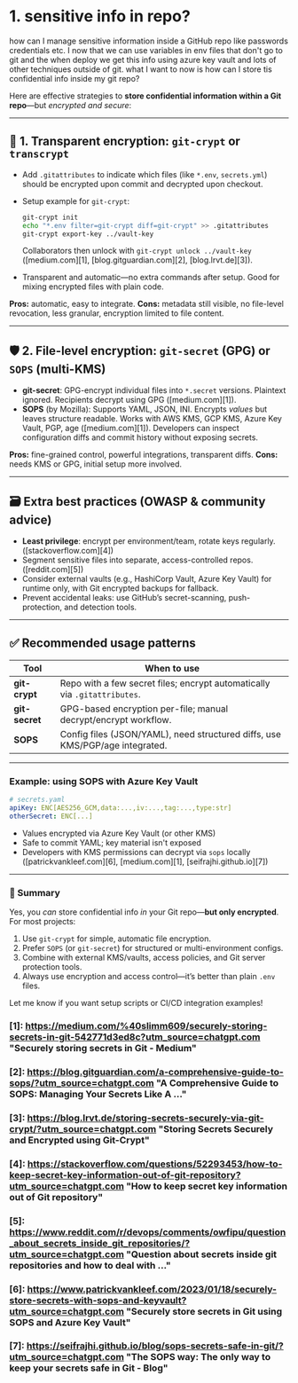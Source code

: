 # 1. sensitive info in repo?

how can I manage sensitive information inside a GitHub repo like passwords credentials etc.
I now that we can use variables in env files that don't go to git and the when 
deploy we get this info using azure key vault and lots of other techniques outside of git.
what I want to now is how can I store tis confidential info inside my git repo?


Here are effective strategies to **store confidential information within a Git repo**—but *encrypted and secure*:

---

## 🔐 1. Transparent encryption: `git-crypt` or `transcrypt`

* Add `.gitattributes` to indicate which files (like `*.env`, `secrets.yml`) should be encrypted upon commit and decrypted upon checkout.
* Setup example for `git-crypt`:

  ```bash
  git-crypt init
  echo "*.env filter=git-crypt diff=git-crypt" >> .gitattributes
  git-crypt export-key ../vault-key
  ```

  Collaborators then unlock with `git-crypt unlock ../vault-key` ([medium.com][1], [blog.gitguardian.com][2], [blog.lrvt.de][3]).
* Transparent and automatic—no extra commands after setup. Good for mixing encrypted files with plain code.&#x20;

**Pros:** automatic, easy to integrate.
**Cons:** metadata still visible, no file-level revocation, less granular, encryption limited to file content.&#x20;

---

## 🛡 2. File-level encryption: `git-secret` (GPG) or `SOPS` (multi-KMS)

* **git-secret**: GPG-encrypt individual files into `*.secret` versions. Plaintext ignored. Recipients decrypt using GPG ([medium.com][1]).
* **SOPS** (by Mozilla): Supports YAML, JSON, INI. Encrypts *values* but leaves structure readable. Works with AWS KMS, GCP KMS, Azure Key Vault, PGP, age ([medium.com][1]). Developers can inspect configuration diffs and commit history without exposing secrets.

**Pros:** fine-grained control, powerful integrations, transparent diffs.
**Cons:** needs KMS or GPG, initial setup more involved.

---

## 🗃 Extra best practices (OWASP & community advice)

* **Least privilege**: encrypt per environment/team, rotate keys regularly. ([stackoverflow.com][4])
* Segment sensitive files into separate, access-controlled repos. ([reddit.com][5])
* Consider external vaults (e.g., HashiCorp Vault, Azure Key Vault) for runtime only, with Git encrypted backups for fallback.&#x20;
* Prevent accidental leaks: use GitHub’s secret-scanning, push-protection, and detection tools.&#x20;

---

## ✅ Recommended usage patterns

| Tool           | When to use                                                                  |
| -------------- | ---------------------------------------------------------------------------- |
| **git-crypt**  | Repo with a few secret files; encrypt automatically via `.gitattributes`.    |
| **git-secret** | GPG-based encryption per-file; manual decrypt/encrypt workflow.              |
| **SOPS**       | Config files (JSON/YAML), need structured diffs, use KMS/PGP/age integrated. |

---

### Example: using **SOPS** with Azure Key Vault

```yaml
# secrets.yaml
apiKey: ENC[AES256_GCM,data:...,iv:...,tag:...,type:str]
otherSecret: ENC[...]
```

* Values encrypted via Azure Key Vault (or other KMS)
* Safe to commit YAML; key material isn't exposed
* Developers with KMS permissions can decrypt via `sops` locally ([patrickvankleef.com][6], [medium.com][1], [seifrajhi.github.io][7])

---

### 🧩 Summary

Yes, you *can* store confidential info *in* your Git repo—**but only encrypted**. For most projects:

1. Use `git-crypt` for simple, automatic file encryption.
2. Prefer `SOPS` (or `git-secret`) for structured or multi-environment configs.
3. Combine with external KMS/vaults, access policies, and Git server protection tools.
4. Always use encryption and access control—it’s better than plain `.env` files.

Let me know if you want setup scripts or CI/CD integration examples!
### [1]: https://medium.com/%40slimm609/securely-storing-secrets-in-git-542771d3ed8c?utm_source=chatgpt.com "Securely storing secrets in Git - Medium"
### [2]: https://blog.gitguardian.com/a-comprehensive-guide-to-sops/?utm_source=chatgpt.com "A Comprehensive Guide to SOPS: Managing Your Secrets Like A ..."
### [3]: https://blog.lrvt.de/storing-secrets-securely-via-git-crypt/?utm_source=chatgpt.com "Storing Secrets Securely and Encrypted using Git-Crypt"
### [4]: https://stackoverflow.com/questions/52293453/how-to-keep-secret-key-information-out-of-git-repository?utm_source=chatgpt.com "How to keep secret key information out of Git repository"
### [5]: https://www.reddit.com/r/devops/comments/owfipu/question_about_secrets_inside_git_repositories/?utm_source=chatgpt.com "Question about secrets inside git repositories and how to deal with ..."
### [6]: https://www.patrickvankleef.com/2023/01/18/securely-store-secrets-with-sops-and-keyvault?utm_source=chatgpt.com "Securely store secrets in Git using SOPS and Azure Key Vault"
### [7]: https://seifrajhi.github.io/blog/sops-secrets-safe-in-git/?utm_source=chatgpt.com "The SOPS way: The only way to keep your secrets safe in Git - Blog"

